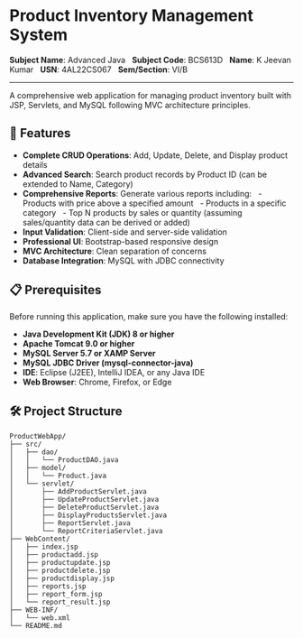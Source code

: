 # Product Inventory Management System

**Subject Name**: Advanced Java  
**Subject Code**: BCS613D  
**Name**: K Jeevan Kumar  
**USN**: 4AL22CS067  
**Sem/Section**: VI/B  

---
A comprehensive web application for managing product inventory built with JSP, Servlets, and MySQL following MVC architecture principles.

## 🚀 Features

- **Complete CRUD Operations**: Add, Update, Delete, and Display product details
- **Advanced Search**: Search product records by Product ID (can be extended to Name, Category)
- **Comprehensive Reports**: Generate various reports including:
  - Products with price above a specified amount
  - Products in a specific category
  - Top N products by sales or quantity (assuming sales/quantity data can be derived or added)
- **Input Validation**: Client-side and server-side validation
- **Professional UI**: Bootstrap-based responsive design
- **MVC Architecture**: Clean separation of concerns
- **Database Integration**: MySQL with JDBC connectivity

## 📋 Prerequisites

Before running this application, make sure you have the following installed:

- **Java Development Kit (JDK) 8 or higher**
- **Apache Tomcat 9.0 or higher**
- **MySQL Server 5.7 or XAMP Server**
- **MySQL JDBC Driver (mysql-connector-java)**
- **IDE**: Eclipse (J2EE), IntelliJ IDEA, or any Java IDE
- **Web Browser**: Chrome, Firefox, or Edge

## 🛠️ Project Structure

```
ProductWebApp/
├── src/
│   ├── dao/
│   │   └── ProductDAO.java
│   ├── model/
│   │   └── Product.java
│   └── servlet/
│       ├── AddProductServlet.java
│       ├── UpdateProductServlet.java
│       ├── DeleteProductServlet.java
│       ├── DisplayProductsServlet.java
│       ├── ReportServlet.java
│       └── ReportCriteriaServlet.java
├── WebContent/
│   ├── index.jsp
│   ├── productadd.jsp
│   ├── productupdate.jsp
│   ├── productdelete.jsp
│   ├── productdisplay.jsp
│   ├── reports.jsp
│   ├── report_form.jsp
│   └── report_result.jsp
├── WEB-INF/
│   └── web.xml
└── README.md

```
